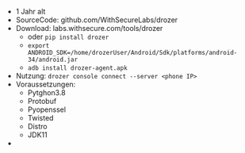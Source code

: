 - 1 Jahr alt
- SourceCode: github.com/WithSecureLabs/drozer
- Download: labs.withsecure.com/tools/drozer
	- oder `pip install drozer`
	- `export ANDROID_SDK=/home/drozerUser/Android/Sdk/platforms/android-34/android.jar`
	- `adb install drozer-agent.apk`
- Nutzung: `drozer console connect --server <phone IP>`
- Voraussetzungen:
	- Pytghon3.8
	- Protobuf
	- Pyopenssel
	- Twisted
	- Distro
	- JDK11
- 